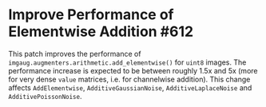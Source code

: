 # Improve Performance of Elementwise Addition #612

This patch improves the performance of
`imgaug.augmenters.arithmetic.add_elementwise()` for `uint8`
images. The performance increase is expected to be between
roughly 1.5x and 5x (more for very dense `value` matrices,
i.e. for channelwise addition). This change affects
`AddElementwise`, `AdditiveGaussianNoise`,
`AdditiveLaplaceNoise` and `AdditivePoissonNoise`.

